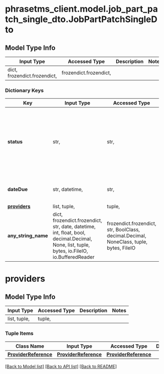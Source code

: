 # phrasetms_client.model.job_part_patch_single_dto.JobPartPatchSingleDto

## Model Type Info

| Input Type                   | Accessed Type          | Description | Notes |
| ---------------------------- | ---------------------- | ----------- | ----- |
| dict, frozendict.frozendict, | frozendict.frozendict, |             |

### Dictionary Keys

| Key                         | Input Type                                                                                                                                  | Accessed Type                                                                           | Description                                                        | Notes                                                                                                                     |
| --------------------------- | ------------------------------------------------------------------------------------------------------------------------------------------- | --------------------------------------------------------------------------------------- | ------------------------------------------------------------------ | ------------------------------------------------------------------------------------------------------------------------- |
| **status**                  | str,                                                                                                                                        | str,                                                                                    |                                                                    | [optional] must be one of ["NEW", "ACCEPTED", "DECLINED", "REJECTED", "DELIVERED", "EMAILED", "COMPLETED", "CANCELLED", ] |
| **dateDue**                 | str, datetime,                                                                                                                              | str,                                                                                    |                                                                    | [optional] value must conform to RFC-3339 date-time                                                                       |
| **[providers](#providers)** | list, tuple,                                                                                                                                | tuple,                                                                                  |                                                                    | [optional]                                                                                                                |
| **any_string_name**         | dict, frozendict.frozendict, str, date, datetime, int, float, bool, decimal.Decimal, None, list, tuple, bytes, io.FileIO, io.BufferedReader | frozendict.frozendict, str, BoolClass, decimal.Decimal, NoneClass, tuple, bytes, FileIO | any string name can be used but the value must be the correct type | [optional]                                                                                                                |

# providers

## Model Type Info

| Input Type   | Accessed Type | Description | Notes |
| ------------ | ------------- | ----------- | ----- |
| list, tuple, | tuple,        |             |

### Tuple Items

| Class Name                                    | Input Type                                    | Accessed Type                                 | Description | Notes |
| --------------------------------------------- | --------------------------------------------- | --------------------------------------------- | ----------- | ----- |
| [**ProviderReference**](ProviderReference.md) | [**ProviderReference**](ProviderReference.md) | [**ProviderReference**](ProviderReference.md) |             |

[[Back to Model list]](../../README.md#documentation-for-models) [[Back to API list]](../../README.md#documentation-for-api-endpoints) [[Back to README]](../../README.md)
